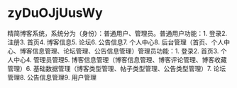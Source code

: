 # zyDuOJjUusWy
精简博客系统，系统分为（身份）：普通用户、管理员。普通用户功能：1. 登录2. 注册3. 首页4. 博客信息5. 论坛6. 公告信息7. 个人中心8. 后台管理（首页、个人中心、博客信息管理、论坛管理、公告信息管理）管理员功能：1. 登录2. 首页3. 个人中心4. 管理员管理5. 博客信息管理（博客信息管理、博客评论管理、博客收藏管理）6. 基础数据管理（博客类型管理、帖子类型管理、公告类型管理）7. 论坛管理8. 公告信息管理9. 用户管理 
